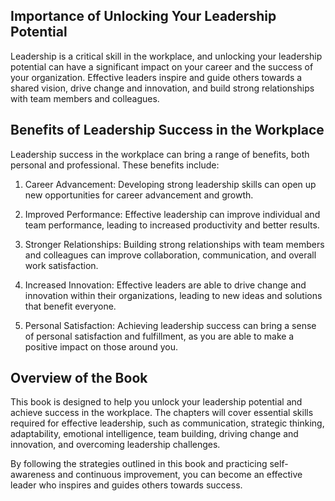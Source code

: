
Importance of Unlocking Your Leadership Potential
-------------------------------------------------

Leadership is a critical skill in the workplace, and unlocking your leadership potential can have a significant impact on your career and the success of your organization. Effective leaders inspire and guide others towards a shared vision, drive change and innovation, and build strong relationships with team members and colleagues.

Benefits of Leadership Success in the Workplace
-----------------------------------------------

Leadership success in the workplace can bring a range of benefits, both personal and professional. These benefits include:

1. Career Advancement: Developing strong leadership skills can open up new opportunities for career advancement and growth.

2. Improved Performance: Effective leadership can improve individual and team performance, leading to increased productivity and better results.

3. Stronger Relationships: Building strong relationships with team members and colleagues can improve collaboration, communication, and overall work satisfaction.

4. Increased Innovation: Effective leaders are able to drive change and innovation within their organizations, leading to new ideas and solutions that benefit everyone.

5. Personal Satisfaction: Achieving leadership success can bring a sense of personal satisfaction and fulfillment, as you are able to make a positive impact on those around you.

Overview of the Book
--------------------

This book is designed to help you unlock your leadership potential and achieve success in the workplace. The chapters will cover essential skills required for effective leadership, such as communication, strategic thinking, adaptability, emotional intelligence, team building, driving change and innovation, and overcoming leadership challenges.

By following the strategies outlined in this book and practicing self-awareness and continuous improvement, you can become an effective leader who inspires and guides others towards success.
